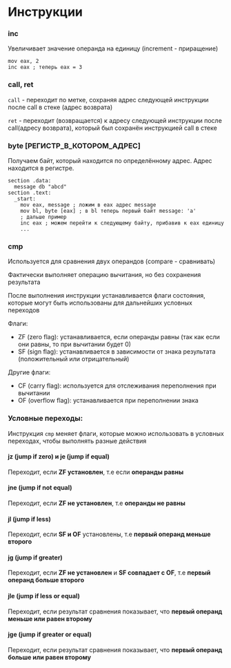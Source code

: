 # Инструкции

### inc
Увеличивает значение операнда на единицу (increment - приращение)
```
mov eax, 2
inc eax ; теперь eax = 3
```

### call, ret

`call` - переходит по метке, сохраняя адрес следующей инструкции после call в стеке (адрес возврата)

`ret` - переходит (возвращается) к адресу следующей инструкции после call(адресу возврата), который был сохранён инструкцией call в стеке

### byte [РЕГИСТР_В_КОТОРОМ_АДРЕС]
Получаем байт, который находится по определённому адрес. Адрес находится в регистре.
```
section .data:
  message db "abcd"
section .text:
  _start:
    mov eax, message ; ложим в eax адрес message
    mov bl, byte [eax] ; в bl теперь первый байт message: 'a'
    ; дальше пример
    inc eax ; можем перейти к следующему байту, прибавив к eax единицу
    ...
```

### cmp
Используется для сравнения двух операндов (compare - сравнивать)

Фактически выполняет операцию вычитания, но без сохранения результата

После выполнения инструкции устанавливается флаги состояния, которые могут быть использованы для дальнейших условных переходов

Флаги:
- ZF (zero flag): устанавливается, если операнды равны (так как если они равны, то при вычитании будет 0)
- SF (sign flag): устанавливается в зависимости от знака результата (положительный или отрицательный)

Другие флаги:
- CF (carry flag): используется для отслеживания переполнения при вычитании
- OF (overflow flag): устанавливается при переполнении знака

### Условные переходы:
Инструкция `cmp` меняет флаги, которые можно использовать в условных переходах, чтобы выполнять разные действия
#### jz (jump if zero) и je (jump if equal)
Переходит, если **ZF установлен**, т.е если **операнды равны**
#### jne (jump if not equal)
Переходит, если **ZF не установлен**, т.е **операнды не равны**
#### jl (jump if less)
Переходит, если **SF и OF** установлены, т.е **первый операнд меньше второго**
#### jg (jump if greater)
Переходит, если **ZF не установлен** и **SF совпадает с OF**, т.е **первый операнд больше второго**
#### jle (jump if less or equal)
Переходит, если результат сравнения показывает, что **первый операнд меньше или равен второму**
#### jge (jump if greater or equal)
Переходит, если результат сравнения показывает, что **первый операнд больше или равен второму**

